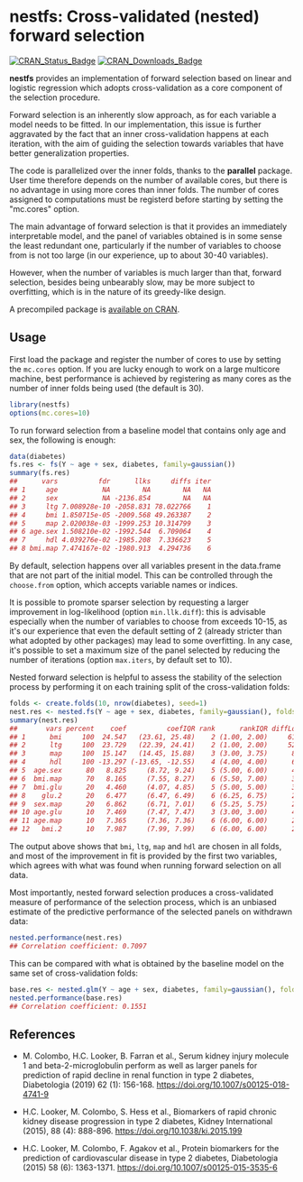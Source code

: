 nestfs: Cross-validated (nested) forward selection
======

[![CRAN\_Status\_Badge](https://www.r-pkg.org/badges/version/nestfs)](https://cran.r-project.org/package=nestfs)
[![CRAN\_Downloads\_Badge](https://cranlogs.r-pkg.org/badges/nestfs)](https://cran.r-project.org/package=nestfs)

**nestfs** provides an implementation of forward selection based on linear
and logistic regression which adopts cross-validation as a core component of
the selection procedure.

Forward selection is an inherently slow approach, as for each variable a
model needs to be fitted. In our implementation, this issue is further
aggravated by the fact that an inner cross-validation happens at each
iteration, with the aim of guiding the selection towards variables that
have better generalization properties.

The code is parallelized over the inner folds, thanks to the **parallel**
package. User time therefore depends on the number of available cores, but
there is no advantage in using more cores than inner folds. The number of
cores assigned to computations must be registerd before starting by setting
the "mc.cores" option.

The main advantage of forward selection is that it provides an immediately
interpretable model, and the panel of variables obtained is in some sense
the least redundant one, particularly if the number of variables to choose
from is not too large (in our experience, up to about 30-40 variables).

However, when the number of variables is much larger than that, forward
selection, besides being unbearably slow, may be more subject to overfitting,
which is in the nature of its greedy-like design.

A precompiled package is
[available on CRAN](https://cran.r-project.org/package=nestfs).

## Usage

First load the package and register the number of cores to use by setting the
`mc.cores` option. If you are lucky enough to work on a large multicore machine,
best performance is achieved by registering as many cores as the number of inner
folds being used (the default is 30).

```r
library(nestfs)
options(mc.cores=10)
```

To run forward selection from a baseline model that contains only age and sex,
the following is enough:

```r
data(diabetes)
fs.res <- fs(Y ~ age + sex, diabetes, family=gaussian())
summary(fs.res)
##      vars          fdr      llks     diffs iter
## 1     age           NA        NA        NA   NA
## 2     sex           NA -2136.854        NA   NA
## 3     ltg 7.008928e-10 -2058.831 78.022766    1
## 4     bmi 1.850715e-05 -2009.568 49.263387    2
## 5     map 2.020038e-03 -1999.253 10.314799    3
## 6 age.sex 1.508210e-02 -1992.544  6.709064    4
## 7     hdl 4.039276e-02 -1985.208  7.336623    5
## 8 bmi.map 7.474167e-02 -1980.913  4.294736    6
```

By default, selection happens over all variables present in the data.frame
that are not part of the initial model. This can be controlled through the
`choose.from` option, which accepts variable names or indices.

It is possible to promote sparser selection by requesting a larger improvement
in log-likelihood (option `min.llk.diff`): this is advisable especially when the
number of variables to choose from exceeds 10-15, as it's our experience that
even the default setting of 2 (already stricter than what adopted by other
packages) may lead to some overfitting. In any case, it's possible to set a
maximum size of the panel selected by reducing the number of iterations (option
`max.iters`, by default set to 10).

Nested forward selection is helpful to assess the stability of the selection
process by performing it on each training split of the cross-validation folds:

```r
folds <- create.folds(10, nrow(diabetes), seed=1)
nest.res <- nested.fs(Y ~ age + sex, diabetes, family=gaussian(), folds=folds)
summary(nest.res)
##       vars percent    coef          coefIQR rank      rankIQR diffLogLik  diffLogLikIQR
## 1      bmi     100  24.547   (23.61, 25.48)    2 (1.00, 2.00)     61.021 (44.49, 76.85)
## 2      ltg     100  23.729   (22.39, 24.41)    2 (1.00, 2.00)     52.868 (36.09, 69.36)
## 3      map     100  15.147   (14.45, 15.88)    3 (3.00, 3.75)      8.366   (8.04, 9.61)
## 4      hdl     100 -13.297 (-13.65, -12.55)    4 (4.00, 4.00)      6.728   (6.35, 7.83)
## 5  age.sex      80   8.825     (8.72, 9.24)    5 (5.00, 6.00)      4.625   (4.45, 5.37)
## 6  bmi.map      70   8.165     (7.55, 8.27)    6 (5.50, 7.00)      3.604   (2.66, 4.15)
## 7  bmi.glu      20   4.460     (4.07, 4.85)    5 (5.00, 5.00)      3.535   (3.09, 3.98)
## 8    glu.2      20   6.477     (6.47, 6.49)    6 (6.25, 6.75)      2.984   (2.56, 3.41)
## 9  sex.map      20   6.862     (6.71, 7.01)    6 (5.25, 5.75)      2.936   (2.89, 2.98)
## 10 age.glu      10   7.469     (7.47, 7.47)    3 (3.00, 3.00)      4.826   (4.83, 4.83)
## 11 age.map      10   7.365     (7.36, 7.36)    6 (6.00, 6.00)      2.679   (2.68, 2.68)
## 12   bmi.2      10   7.987     (7.99, 7.99)    6 (6.00, 6.00)      2.466   (2.47, 2.47)
```

The output above shows that `bmi`, `ltg`, `map` and `hdl` are chosen in all
folds, and most of the improvement in fit is provided by the first two variables,
which agrees with what was found when running forward selection on all data.

Most importantly, nested forward selection produces a cross-validated measure
of performance of the selection process, which is an unbiased estimate of the
predictive performance of the selected panels on withdrawn data:
```r
nested.performance(nest.res)
## Correlation coefficient: 0.7097
```

This can be compared with what is obtained by the baseline model on the same
set of cross-validation folds:

```r
base.res <- nested.glm(Y ~ age + sex, diabetes, family=gaussian(), folds=folds)
nested.performance(base.res)
## Correlation coefficient: 0.1551
```


## References

* M. Colombo, H.C. Looker, B. Farran et al.,
  Serum kidney injury molecule 1 and beta-2-microglobulin perform as well as
  larger panels for prediction of rapid decline in renal function in type 2
  diabetes, Diabetologia (2019) 62 (1): 156-168.
  https://doi.org/10.1007/s00125-018-4741-9

* H.C. Looker, M. Colombo, S. Hess et al.,
  Biomarkers of rapid chronic kidney disease progression in type 2 diabetes,
  Kidney International (2015), 88 (4): 888-896.
  https://doi.org/10.1038/ki.2015.199

* H.C. Looker, M. Colombo, F. Agakov et al.,
  Protein biomarkers for the prediction of cardiovascular disease in type 2
  diabetes, Diabetologia (2015) 58 (6): 1363-1371.
  https://doi.org/10.1007/s00125-015-3535-6
